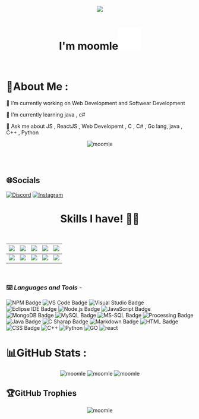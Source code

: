 <p align="center">
  <img src="https://miro.medium.com/max/2048/1*OohqW5DGh9CQS4hLY5FXzA.png" height="230"/>
</p>
<h1 align="center">I'm <a>moomle<a><img src="https://github.com/Kathryn-Jie/Kathryn-Jie/blob/main/wave.gif" width="60px"/></h1>


<Br>

# 💫About Me :
🔭 I’m currently working on Web Development and Softwear Development

🌱 I’m currently learning java , c#

💬 Ask me about JS , ReactJS , Web Developemt , C , C# , Go lang, java , C++ , Python

  
<p align="center">
  <img src="https://komarev.com/ghpvc/?username=moomle0000&label=Profile%20views&color=0e75b6&style=flat" alt="moomle"/> 
</p>
  
<br>



  
<br />

## 🌐Socials
[![Discord](https://img.shields.io/badge/Discord-%237289DA.svg?logo=discord&logoColor=white)](htttps://discord.gg/qDbhFBvCVc) [![Instagram](https://img.shields.io/badge/Instagram-%23E4405F.svg?logo=Instagram&logoColor=white)](https://instagram.com/lm_moomle) 

  <h1 align="center">Skills I have! 🤸‍♂</h1>
<Br>
  
|![](https://img.shields.io/badge/Node.js-43853D?style=for-the-badge&logo=node.js&logoColor=white)|![](https://img.shields.io/badge/NT-Web%20Development-blue?style=for-the-badge)|![](https://img.shields.io/badge/NT-robotics-yallow?style=for-the-badge)|![](https://img.shields.io/badge/NT-Web%20Scraping-red?style=for-the-badge)|![](https://img.shields.io/badge/Dashboards-red?style=for-the-badge)|
|---|---|---|---|---|
|![](https://img.shields.io/badge/NT-Problem%20solving-blue?style=for-the-badge)|![](https://img.shields.io/badge/NT-IoT-green?style=for-the-badge)|![](https://img.shields.io/badge/NT-designing-red?style=for-the-badge)|![](https://img.shields.io/badge/NT-Firewalls%20and%20Security-blue?style=for-the-badge)|![](https://img.shields.io/badge/And%20More!-yellow?style=for-the-badge)|
  
<Br>

### ⌨️ **_Languages and Tools -_**

![NPM Badge](https://img.shields.io/badge/-NPM-0D1117?logo=npm)
![VS Code Badge](https://img.shields.io/badge/-Visual_Studio_Code-0D1117?logo=visual-studio-code&logoColor=007ACC)
![Visual Studio Badge](https://img.shields.io/badge/-Visual_Studio-0D1117?logo=visual-studio&logoColor=007ACC)
![Eclipse IDE Badge](https://img.shields.io/badge/-Eclipse_IDE-0D1117?logo=eclipse-ide&logoColor=007ACC)
![Node.js Badge](https://img.shields.io/badge/-Node.js-0D1117?logo=node.js)
![JavaScript Badge](https://img.shields.io/badge/-JavaScript-0D1117?logo=javascript)
![MongoDB Badge](https://img.shields.io/badge/-MongoDB-0D1117?logo=mongodb)
![MySQL Badge](https://img.shields.io/badge/-MySQL-0D1117?logo=mysql)
![MS-SQL Badge](https://img.shields.io/badge/-SQL_Server-0D1117?logo=microsoftsqlserver)
![Processing Badge](https://img.shields.io/badge/-Processing-0D1117?logo=processing-foundation&logoColor=006699)
![Java Badge](https://img.shields.io/badge/-Java-0D1117?logo=java)
![C Sharap Badge](https://img.shields.io/badge/-C_Sharp-0D1117?logo=csharp&logoColor=239120)
![Markdown Badge](https://img.shields.io/badge/-Markdown-0D1117?logo=markdown)
![HTML Badge](https://img.shields.io/badge/-HTML-0D1117?logo=html5)
![CSS Badge](https://img.shields.io/badge/-CSS-0D1117?logo=css3&logoColor=1572B6)
![C++](https://img.shields.io/badge/c++-0D1117.svg?&logo=c%2B%2B&logoColor=white)
![Python](https://img.shields.io/badge/Python-0D1117.svg?&logo=Python&logoColor=yallow)
![GO](https://img.shields.io/badge/GO-0D1117.svg?&logo=GO&logoColor=yallow)
![react](https://img.shields.io/badge/react-0D1117.svg?&logo=react&logoColor=%2361DAFB)


  
  
# 📊GitHub Stats :

<p align="center">

<img src="https://github-readme-stats.vercel.app/api?username=moomle0000&theme=radical&hide_border=false&include_all_commits=false&count_private=false" alt="moomle"/> 
<img src="https://github-readme-streak-stats.herokuapp.com/?user=moomle0000&theme=radical&hide_border=false" alt="moomle"/> 
<img src="https://github-readme-stats.vercel.app/api/top-langs/?username=moomle0000&theme=radical&hide_border=false&include_all_commits=false&count_private=false&layout=compact" alt="moomle"/> 
</p>
<!-- ![](https://github-readme-stats.vercel.app/api?username=moomle0000&theme=radical&hide_border=false&include_all_commits=false&count_private=false)<br/>
![](https://github-readme-streak-stats.herokuapp.com/?user=moomle0000&theme=radical&hide_border=false)<br/>
![](https://github-readme-stats.vercel.app/api/top-langs/?username=moomle0000&theme=radical&hide_border=false&include_all_commits=false&count_private=false&layout=compact) -->

## 🏆GitHub Trophies

<p align="center">

<img src="https://github-trophies.vercel.app/?username=moomle0000&theme=radical&no-frame=false&no-bg=false&margin-w=4e75b6&style=flat" alt="moomle"/> 
</p>




